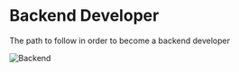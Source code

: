 # Backend Developer

The path to follow in order to become a backend developer

![Backend](https://roadmap.sh/assets/img/roadmaps/backend-transparent.png)
